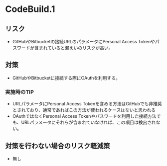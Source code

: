 # CodeBuild.1

## リスク

- GitHubやBitbucketの接続URLのパラメータにPersonal Access Tokenやパスワードが含まれていると漏えいのリスクが高い。

## 対策

- GitHubやBitbucketに接続する際にOAuthを利用する。

### 実施時のTIP

- URLパラメータにPersonal Access Tokenを含める方法はGitHubでも非推奨とされており、通常であればこの方法が使われるケースはないと思われる
- OAuthではなくPersonal Access Tokenやパスワードを利用した接続方法でも、URLパラメータにそれらが含まれていなければ、この項目は検出されない。

## 対策を行わない場合のリスク軽減策

- 無し
